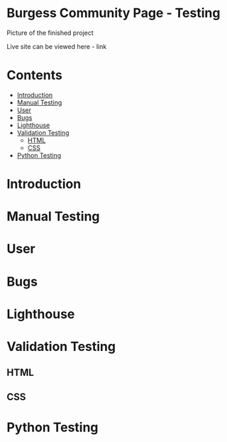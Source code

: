 # Burgess Community Page - Testing

Picture of the finished project


Live site can be viewed here - link

# Contents

* [Introduction](#introduction)
* [Manual Testing](#manual-testing)
* [User](#user)
* [Bugs](#bugs)
* [Lighthouse](#lighthouse)
* [Validation Testing](#validation-testing)
    * [HTML](#html)
    * [CSS](#css)
* [Python Testing](#python-testing)

# Introduction

# Manual Testing

# User

# Bugs

# Lighthouse

# Validation Testing

## HTML

## CSS

# Python Testing
